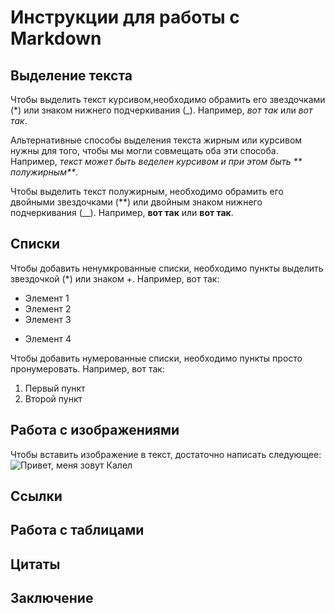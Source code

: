 # Инструкции для работы с Markdown

## Выделение текста

Чтобы выделить текст курсивом,необходимо обрамить его звездочками  (*) или знаком нижнего подчеркивания (_). Например, *вот так* или _вот так_.

Альтернативные способы выделения текста жирным или курсивом нужны для того, чтобы мы могли совмещать оба эти способа. Например, _текст может быть веделен курсивом и при этом быть ** полужирным**_.

Чтобы выделить текст полужирным, необходимо обрамить его двойными звездочками (**) или двойным знаком нижнего подчеркивания (__). Например, **вот так** или __вот так__.

## Списки

Чтобы добавить ненумкрованные списки, необходимо пункты выделить звездочкой (*) или знаком +.
Например, вот так:

* Элемент 1
* Элемент 2
* Элемент 3
+ Элемент 4

Чтобы добавить нумерованные списки, необходимо пункты просто пронумеровать.
Например, вот так:
1. Первый пункт
2. Второй пункт 

## Работа с изображениями

Чтобы вставить изображение в текст, достаточно написать следующее:
![Привет, меня зовут Калел](superman.webp)

## Ссылки

## Работа с таблицами

## Цитаты

## Заключение